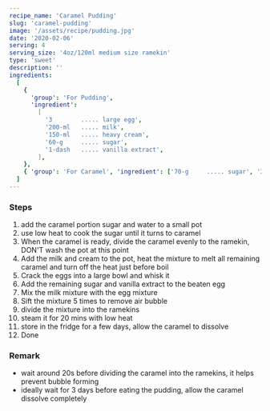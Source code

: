 ```yaml
---
recipe_name: 'Caramel Pudding'
slug: 'caramel-pudding'
image: '/assets/recipe/pudding.jpg'
date: '2020-02-06'
serving: 4
serving_size: '4oz/120ml medium size ramekin'
type: 'sweet'
description: ''
ingredients:
  [
    {
      'group': 'For Pudding',
      'ingredient':
        [
          '3        ..... large egg',
          '200-ml   ..... milk',
          '150-ml   ..... heavy cream',
          '60-g     ..... sugar',
          '1-dash   ..... vanilla extract',
        ],
    },
    { 'group': 'For Caramel', 'ingredient': ['70-g     ..... sugar', '3-tbsp   ..... water'] },
  ]
---
```


### Steps

1. add the caramel portion sugar and water to a small pot
2. use low heat to cook the sugar until it turns to caramel
3. When the caramel is ready, divide the caramel evenly to the ramekin, DON'T wash the pot at this point
4. Add the milk and cream to the pot, heat the mixture to melt all remaining caramel and turn off the heat just before boil
5. Crack the eggs into a large bowl and whisk it
6. Add the remaining sugar and vanilla extract to the beaten egg
7. Mix the milk mixture with the egg mixture
8. Sift the mixture 5 times to remove air bubble
9. divide the mixture into the ramekins
10. steam it for 20 mins with low heat
11. store in the fridge for a few days, allow the caramel to dissolve
12. Done

### Remark

- wait around 20s before dividing the caramel into the ramekins, it helps prevent bubble forming
- ideally wait for 3 days before eating the pudding, allow the caramel dissolve completely
